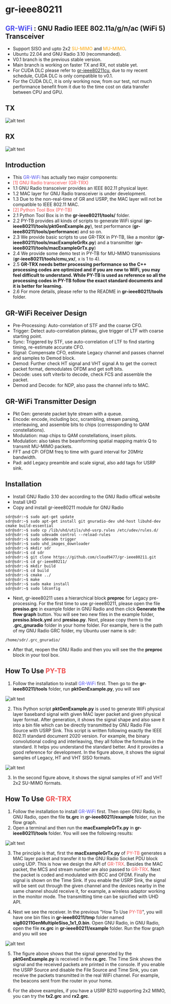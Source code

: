 # gr-ieee80211
<font color=#5050f0>GR-WiFi</font> : GNU Radio IEEE 802.11a/g/n/ac (WiFi 5) Transceiver
------
- Support SISO and upto 2x2 <font color=orange>SU-MIMO</font> and <font color=orange>MU-MIMO</font>.
- Ubuntu 22.04 and GNU Radio 3.10 (recommanded).
- V0.1 branch is the previous stable version.
- Main branch is working on faster TX and RX, not stable yet.
- For CUDA DLC please refer to [gr-ieee80211cu](https://github.com/cloud9477/gr-ieee80211cu), due to my recent schedule, CUDA DLC is only compatible to v0.1.
- For the CUDA DLC, it is only working now, from our test, not much performance benefit from it due to the time cost on data transfer between CPU and GPU.


TX
------
![alt text](https://github.com/cloud9477/gr-ieee80211/blob/main/figGrTx.png?raw=true)

RX
------
![alt text](https://github.com/cloud9477/gr-ieee80211/blob/main/figGrRx.png?raw=true)

Introduction
------
- This <font color=#5050f0>GR-WiFi</font> has actually two major components:
- <font color=#f05050>[1] GNU Radio transceiver (GR-TRX)</font>
- 1.1 GNU Radio transceiver provides an IEEE 802.11 physical layer.
- 1.2 MAC layer for GNU Radio transceiver is under development.
- 1.3 Due to the non-real-time of GR and USRP, the MAC layer will not be compatible to IEEE 802.11 MAC.
- <font color=#f05050>[2] Python Tool Box (PY-TB)</font>
- 2.1 Python Tool Box is in the **gr-ieee80211/tools/** folder.
- 2.2 PY-TB provides all kinds of scripts to generate WiFi signal (**gr-ieee80211/tools/pktGenExample.py**), test performance (**gr-ieee80211/tools/performance**) and so on.
- 2.3 We provide basic scripts to use GR-TRX in PY-TB, like a monitor (**gr-ieee80211/tools/macExampleGrRx.py**) and a transmitter (**gr-ieee80211/tools/macExampleGrTx.py**)
- 2.4 We provide some demo test in PY-TB for MU-MIMO transmissions (**gr-ieee80211/tools/cmu_vx/**, x is 1 to 4).
- 2.5 **GR-TRX needs better processing performance so the C++ processing codes are optimized and if you are new to WiFi, you may feel difficult to understand. While PY-TB is used as reference so all the processing codes in PY-TB follow the exact standard documents and it is better for learning.**
- 2.6 For more details, please refer to the README in **gr-ieee80211/tools** folder.

GR-WiFi Receiver Design
------
- Pre-Processing: Auto-correlation of STF and the coarse CFO.
- Trigger: Detect auto-correlation plateau, give trigger of LTF with coarse starting point.
- Sync: Triggered by STF, use auto-correlation of LTF to find starting timing, re-estimate accurate CFO.
- Signal: Compensate CFO, estimate Legacy channel and passes channel and samples to Demod block.
- Demod: Further check HT signal and VHT signal A to get the correct packet format, demodulates OFDM and get soft bits.
- Decode: uses soft viterbi to decode, check FCS and assemble the packet.
- Demod and Decode: for NDP, also pass the channel info to MAC.

GR-WiFi Transmitter Design
------
- Pkt Gen: generate packet byte stream with a queue.
- Encode: encode, including bcc, scrambling, stream parsing, interleaving, and assemble bits to chips (corressponding to QAM constellations).
- Modulation: map chips to QAM constellations, insert pilots.
- Modulation: also takes the beamforming spatial mapping matrix Q to transmit MU-MIMO packets.
- FFT and CP: OFDM freq to time with guard interval for 20MHz bandwidth.
- Pad: add Legacy preamble and scale signal, also add tags for USRP sink.

Installation
------
- Install GNU Radio 3.10 dev according to the GNU Radio offical website
- Install UHD
- Copy and install gr-ieee80211 module for GNU Radio
```console
sdr@sdr:~$ sudo apt-get update
sdr@sdr:~$ sudo apt-get install git gnuradio-dev uhd-host libuhd-dev cmake build-essential
sdr@sdr:~$ sudo cp /lib/uhd/utils/uhd-usrp.rules /etc/udev/rules.d/
sdr@sdr:~$ sudo udevadm control --reload-rules
sdr@sdr:~$ sudo udevadm trigger
sdr@sdr:~$ sudo uhd_images_downloader
sdr@sdr:~$ mkdir sdr
sdr@sdr:~$ cd sdr
sdr@sdr:~$ git clone https://github.com/cloud9477/gr-ieee80211.git
sdr@sdr:~$ cd gr-ieee80211/
sdr@sdr:~$ mkdir build
sdr@sdr:~$ cd build
sdr@sdr:~$ cmake ../
sdr@sdr:~$ make
sdr@sdr:~$ sudo make install
sdr@sdr:~$ sudo ldconfig
```
- Next, gr-ieee80211 uses a hierarchical block **preproc** for Legacy pre-processing. For the first time to use gr-ieee80211, please open the file **presiso.grc** in example folder in GNU Radio and then click **Generate the flow graph** button. You will see two new files in the example folder, **presiso.block.yml** and **presiso.py**. Next, please copy them to the **.grc_gnuradio** folder in your home folder. For example, here is the path of my GNU Radio GRC folder, my Ubuntu user name is sdr:
```
/home/sdr/.grc_gnuradio/
```
- After that, reopen the GNU Radio and then you will see the the **preproc** block in your tool box.

How To Use <font color=#f05050>PY-TB</font>
------
1. Follow the installation to install <font color=#5050f0>GR-WiFi</font> first. Then go to the **gr-ieee80211/tools** folder, run **pktGenExample.py**, you will see

![alt text](https://github.com/cloud9477/gr-ieee80211/blob/main/figExample1.png?raw=true)

2. This Python script **pktGenExample.py** is used to generate WiFi physical layer baseband signal with given MAC layer packet and given physical layer format. After generation, it shows the signal shape and also save it into a bin file which can be directly transmitted by GNU Radio File Source with USRP Sink. This script is written following exactly the IEEE 802.11 standard document 2020 version. For example, the binary convolutional coding and interleaving, they all follow the formulas in the standard. It helps you understand the standard better. And it provides a good reference for development. In the figure above, it shows the signal samples of Legacy, HT and VHT SISO formats.

![alt text](https://github.com/cloud9477/gr-ieee80211/blob/main/figExample2.png?raw=true)

3. In the second figure above, it shows the signal samples of HT and VHT 2x2 SU-MIMO formats.

How To Use <font color=#f05050>GR-TRX</font>
------
1. Follow the installation to install <font color=#5050f0>GR-WiFi</font> first. Then open GNU Radio, in GNU Radio, open the file **tx.grc** in **gr-ieee80211/example** folder, run the flow graph.
2. Open a terminal and then run the **macExampleGrTx.py** in **gr-ieee80211/tools** folder. You will see the following results:

![alt text](https://github.com/cloud9477/gr-ieee80211/blob/main/figExample3.png?raw=true)

3. The principle is that, first the **macExampleGrTx.py** of <font color=#f05050>PY-TB</font> generates a MAC layer packet and transfer it to the GNU Radio Socket PDU block using UDP. This is how we design the API of <font color=#f05050>GR-TRX</font>. Besides the MAC packet, the MCS and stream number are also passed to <font color=#f05050>GR-TRX</font>. Next the packet is coded and modulated with BCC and OFDM. Finally the signal is shown on the Time Sink. If you enable the USRP Sink, the signal will be sent out through the given channel and the devices nearby in the same channel should receive it, for example, a wireless adaptor working in the monitor mode. The transmitting time can be spicified with UHD API.

4. Next we see the receiver. In the previous "How To Use <font color=#f05050>PY-TB</font>", you will have one bin files in **gr-ieee80211/tmp** folder named **sig80211GenMultipleSiso_1x1_0.bin**. Open GNU Radio, in GNU Radio, open the file **rx.grc** in **gr-ieee80211/example** folder. Run the flow graph and you will see

![alt text](https://github.com/cloud9477/gr-ieee80211/blob/main/figExample4.png?raw=true)

5. The figure above shows that the signal generated by the **pktGenExample.py** is received in the **rx.grc**. The Time Sink shows the signal and the received packets are printed in the console. If you enable the USRP Source and disable the File Source and Time Sink, you can receive the packets transmitted in the real WiFi channel. For example, the beacons sent from the router in your home.

6. For the above examples, if you have a USRP B210 supporting 2x2 MIMO, you can try the **tx2.grc** and **rx2.grc**.